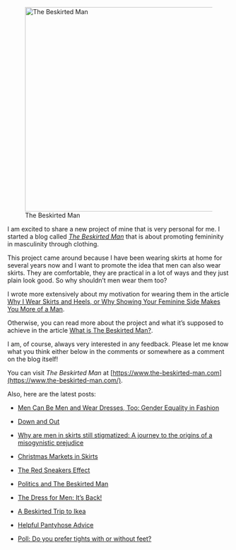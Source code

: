 <figure><img loading="lazy" decoding="async" src="avatar.jpg" alt="The Beskirted Man" style="width:462px;height:462px"><figcaption>The Beskirted Man</figcaption></figure>

I am excited to share a new project of mine that is very personal for me. I started a blog called *[The Beskirted Man](https://www.the-beskirted-man.com/)* that is about promoting femininity in masculinity through clothing.

This project came around because I have been wearing skirts at home for several years now and I want to promote the idea that men can also wear skirts. They are comfortable, they are practical in a lot of ways and they just plain look good. So why shouldn’t men wear them too?

I wrote more extensively about my motivation for wearing them in the article [Why I Wear Skirts and Heels, or Why Showing Your Feminine Side Makes You More of a Man](https://www.the-beskirted-man.com/skirts-and-dresses/why-i-wear-skirts-and-heels-or-why-showing-your-feminine-side-makes-you-more-of-a-man/).

Otherwise, you can read more about the project and what it’s supposed to achieve in the article [What is The Beskirted Man?](https://www.the-beskirted-man.com/general/what-is-the-beskirted-man/).

I am, of course, always very interested in any feedback. Please let me know what you think either below in the comments or somewhere as a comment on the blog itself!

You can visit *The Beskirted Man* at [https://www.the-beskirted-man.com](https://www.the-beskirted-man.com/).

Also, here are the latest posts:

-   [Men Can Be Men and Wear Dresses, Too: Gender Equality in Fashion](https://www.the-beskirted-man.com/in-the-media/men-can-be-men-and-wear-dresses-too-gender-equality-in-fashion/)
    
-   [Down and Out](https://www.the-beskirted-man.com/general/down-and-out/)
    
-   [Why are men in skirts still stigmatized: A journey to the origins of a misogynistic prejudice](https://www.the-beskirted-man.com/in-the-media/why-are-men-in-skirts-still-stigmatized-a-journey-to-the-origins-of-a-misogynistic-prejudice/)
    
-   [Christmas Markets in Skirts](https://www.the-beskirted-man.com/in-public/christmas-markets-in-skirts/)
    
-   [The Red Sneakers Effect](https://www.the-beskirted-man.com/in-the-media/the-red-sneakers-effect/)
    
-   [Politics and The Beskirted Man](https://www.the-beskirted-man.com/general/politics-and-the-beskirted-man/)
    
-   [The Dress for Men: It’s Back!](https://www.the-beskirted-man.com/in-the-media/the-dress-for-men-its-back/)
    
-   [A Beskirted Trip to Ikea](https://www.the-beskirted-man.com/in-public/a-beskirted-trip-to-ikea/)
    
-   [Helpful Pantyhose Advice](https://www.the-beskirted-man.com/in-the-media/helpful-pantyhose-advice/)
    
-   [Poll: Do you prefer tights with or without feet?](https://www.the-beskirted-man.com/polls/poll-do-you-prefer-tights-with-or-without-feet/)